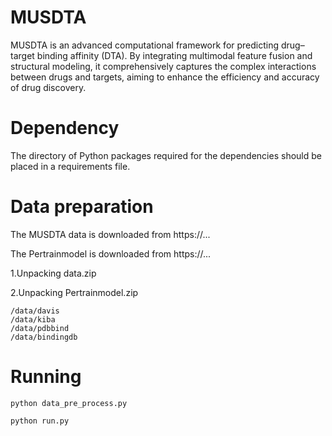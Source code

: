 # MUSDTA
MUSDTA is an advanced computational framework for predicting drug–target binding affinity (DTA). By integrating multimodal feature fusion and structural modeling, it comprehensively captures the complex interactions between drugs and targets, aiming to enhance the efficiency and accuracy of drug discovery.

# Dependency
The directory of Python packages required for the dependencies should be placed in a requirements file.

# Data preparation
The MUSDTA data is downloaded from https://...

The Pertrainmodel is downloaded from https://...

1.Unpacking data.zip

2.Unpacking Pertrainmodel.zip

    /data/davis
    /data/kiba
    /data/pdbbind
    /data/bindingdb

# Running
    python data_pre_process.py

    python run.py
           
